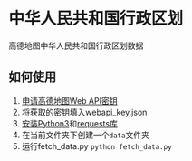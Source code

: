 # 中华人民共和国行政区划

高德地图中华人民共和国行政区划数据

## 如何使用

1. [申请高德地图Web API密钥](https://lbs.amap.com/api/webservice/guide/create-project/get-key)
2. 将获取的密钥填入webapi_key.json
3. [安装Python3](https://www.liaoxuefeng.com/wiki/1016959663602400/1016959856222624)和[requests库](https://www.yisu.com/ask/6707.html)
4. 在当前文件夹下创建一个```data```文件夹
5. 运行fetch_data.py ```python fetch_data.py```